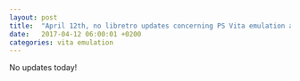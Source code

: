 ```yaml
---
layout: post
title:  "April 12th, no libretro updates concerning PS Vita emulation and emulators"
date:   2017-04-12 06:00:01 +0200
categories: vita emulation
---
```


No updates today!

